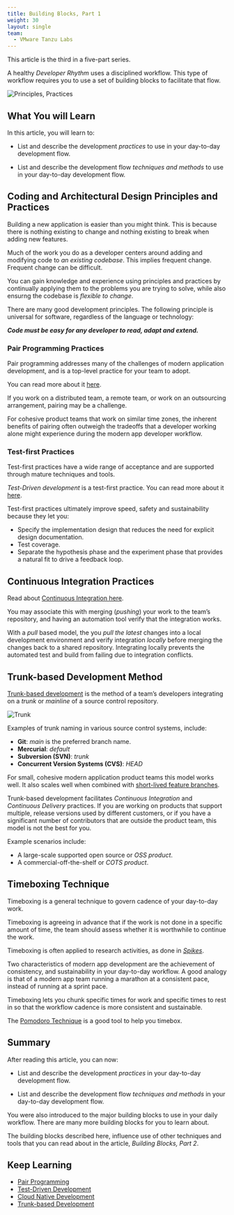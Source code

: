 ```yaml
---
title: Building Blocks, Part 1
weight: 30
layout: single
team:
  - VMware Tanzu Labs
---
```

This article is the third in a five-part series.

A healthy *Developer Rhythm* uses a disciplined workflow.
This type of workflow requires you to use a set of 
building blocks to facilitate that flow.

![Principles, Practices](/images/outcomes/application-development-rhythm/dev-building-blocks.jpg)

## What You will Learn

In this article, you will learn to:

-   List and describe the development *practices* to use in your
    day-to-day development flow.

-   List and describe the development flow *techniques and methods* 
    to use in your day-to-day development flow.

## Coding and Architectural Design Principles and Practices

Building a new application is easier than you might think. 
This is because there is nothing existing to change 
and nothing existing to break when adding new features.

Much of the work you do as a developer centers around 
adding and modifying code to *an existing codebase*.
This implies frequent change.
Frequent change can be difficult.

You can gain knowledge and experience using 
principles and practices by continually applying 
them to the problems you are trying to solve, while 
also ensurng the codebase is *flexible to change*.

There are many good development principles. 
The following principle is universal for software,
regardless of the language or technology:

***Code must be easy for any developer to read, adapt and extend.***

### Pair Programming Practices

Pair programming addresses many of the challenges of modern application
development,
and is a top-level practice for your team to adopt.

You can read more about it [here](https://tanzu.vmware.com/developer/outcomes/application-development/pair-programming/).

If you work on a distributed team, a remote team,
or work on an outsourcing arrangement,
pairing may be a challenge.

For cohesive product teams that work on similar time zones,
the inherent benefits of pairing often outweigh the tradeoffs that
a developer working alone might experience during the
modern app developer workflow.

### Test-first Practices

Test-first practices have a wide range of acceptance and are supported
through mature techniques and tools.

*Test-Driven development* is a test-first practice.
You can read more about it
[here](https://tanzu.vmware.com/developer/outcomes/application-development/test-driven-development/).

Test-first practices ultimately improve speed,
safety and sustainability because they let you:

-   Specify the implementation design that
    reduces the need for explicit design documentation.
-   Test coverage.
-   Separate the hypothesis phase and the experiment phase 
    that provides a natural fit to drive a feedback loop.

## Continuous Integration Practices

Read about
[Continuous Integration here](https://tanzu.vmware.com/developer/guides/ci-cd/ci-cd-what-is/#what-is-ci).

You may associate this with merging (*pushing*) your work to the
team’s repository,
and having an automation tool verify that   the integration works.

With a *pull* based model,
the you *pull the latest* changes into a local
development environment and verify integration *locally* before
merging the changes back to a shared repository.
Integrating locally prevents the automated test and build from
failing due to integration conflicts.

## Trunk-based Development Method

[Trunk-based development](https://trunkbaseddevelopment.com/) is the
method of a team’s developers integrating on a *trunk* or *mainline* of
a source control repository.

![Trunk](/images/outcomes/application-development-rhythm/trunk.jpg)

Examples of trunk naming in various source control systems, include:

-   **Git**:
    *main* is the preferred branch name.
-   **Mercurial**:
    *default*
-   **Subversion (SVN)**:
    *trunk*
-   **Concurrent Version Systems (CVS)**:
    *HEAD*

For small,
cohesive modern application product teams this model works well.
It also scales well when combined with
[short-lived feature branches](https://trunkbaseddevelopment.com/#scaled-trunk-based-development).

Trunk-based development facilitates
*Continuous Integration* and *Continuous Delivery* practices.
If you are working on products that support multiple, 
release versions used by different customers,
or if you have a significant number of contributors that are outside 
the product team,
this model is not the best for you.

Example scenarios include:

- A large-scale supported open source or *OSS product*.
- A commercial-off-the-shelf or *COTS product*.

## Timeboxing Technique

Timeboxing is a general technique to govern cadence of your day-to-day
work.

Timeboxing is agreeing in advance that if the work is not done in a
specific amount of time,
the team should assess whether it is worthwhile to continue the work.

Timeboxing is often applied to research activities, as done in
*[Spikes](https://www.leadingagile.com/2016/09/whats-a-spike-who-should-enter-it-how-to-word-it/)*.

Two characteristics of modern app development are the achievement of
consistency,
and sustainability in your day-to-day workflow.
A good analogy is that of a modern app team running a marathon at a
consistent pace,
instead of running at a sprint pace.

Timeboxing lets you chunk specific times for work 
and specific times to rest in so that 
the workflow cadence is more consistent and sustainable.

The
[Pomodoro Technique](https://en.wikipedia.org/wiki/Pomodoro*Technique)
is a good tool to help you timebox.

## Summary

After reading this article, you can now:

-   List and describe the development *practices* in your
    day-to-day development flow.

-   List and describe the development flow *techniques and methods* in
    your day-to-day development flow.

You were also introduced to the major building blocks to use
in your daily workflow.
There are many more building blocks for you to learn about. 

The building blocks described here, influence use of 
other techniques and tools that you can read about 
in the article, *Building Blocks, Part 2*.

## Keep Learning

- [Pair Programming](../../application-development/pair-programming/)
- [Test-Driven Development](../../application-development/test-driven-development/)
- [Cloud Native Development](../../application-development/cloud-native-development/)
- [Trunk-based Development](https://trunkbaseddevelopment.com)

